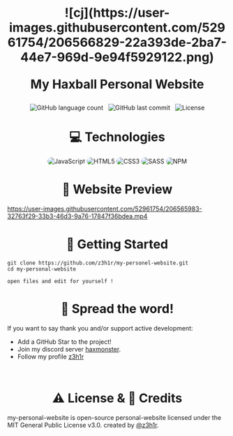 <h1 align="center">
![cj](https://user-images.githubusercontent.com/52961754/206566829-22a393de-2ba7-44e7-969d-9e94f5929122.png)

<br/>

My Haxball Personal Website

</h1>


<p align="center">
    <img alt="GitHub language count" src="https://img.shields.io/github/languages/count/z3h1r/my-personal-website">
    &nbsp;
    <img alt="GitHub last commit" src="https://img.shields.io/github/last-commit/z3h1r/my-personal-website">
    &nbsp;
    <img alt="License" src="https://img.shields.io/badge/license-MIT-brightgreen">
</p>

<h1 align="center">
    💻 Technologies
</h1>

<div align="center">
    <img src="https://img.shields.io/badge/JavaScript-1c1d29?style=for-the-badge&logo=javascript&logoColor=e82c2c" alt="JavaScript" style="border-radius:15px"/>
    <img src="https://img.shields.io/badge/HTML5-1c1d29?style=for-the-badge&logo=html5&logoColor=e82c2c" alt="HTML5" style="border-radius:15px"/>
    <img src="https://img.shields.io/badge/CSS3-1c1d29?style=for-the-badge&logo=css3&logoColor=e82c2c" alt="CSS3" style="border-radius:15px"/>
    <img src="https://img.shields.io/badge/SASS-1c1d29?style=for-the-badge&logo=sass&logoColor=e82c2c" alt="SASS" style="border-radius:15px"/>
    <img src="https://img.shields.io/badge/NPM-1c1d29?style=for-the-badge&logo=npm&logoColor=e82c2c" alt="NPM" style="border-radius:15px"/>
</div>

<h1 align="center">
    🎥 Website Preview
</h1>



https://user-images.githubusercontent.com/52961754/206565983-32763f29-33b3-46d3-9a76-17847f36bdea.mp4



<h1 align="center">
    🚀 Getting Started
</h1>

```
git clone https://github.com/z3h1r/my-personel-website.git
cd my-personal-website

open files and edit for yourself !
```

<h1 align="center">
    🌟 Spread the word!
</h1>

If you want to say thank you and/or support active development:
- Add a GitHub Star to the project!
- Join my discord server [haxmonster](https://discord.gg/w3ePTjyY6k).
- Follow my profile [z3h1r](https://github.com/z3h1r)

<br/>



<h1 align="center">
    ⚠️ License & 📝 Credits
</h1>

my-personal-website is open-source personal-website licensed under the MIT General Public License v3.0. created by [@z3h1r](https://github.com/z3h1r).
